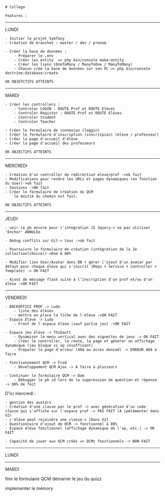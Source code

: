     # Collego
    
    Features :
_____________________________________________________________________________________________
LUNDI

    - Initier le projet Symfony
    - Création de branches : master / dev / prenom
    
    - Créer la base de données :
        - Préparer le .env
        - Créer les entity  => php bin/console make:entity
        - Créer les liens (OneToMany / ManyToOne / ManyToMany)
        - Chacun crée la base de données sur son PC => php bin/console doctrine:database:create

    OK OBJETCTIFS ATTEINTS

______________________________________________________________________________________________
MARDI

    - Créer les controllers :
        - Controler LOGIN : ROUTE Prof et ROUTE Elèves
        - Controler Register : ROUTE Prof et ROUTE Elèves
        - Controler Student
        - Controler Teacher

    - Créer le formulaire de connexion (loggin)
    - Créer le formulaire d'inscription (inscritpion) (eleve / professeur)
    - Créer la page d'accueil d'élève
    - Créer la page d'accueil des professeurs

    OK OBJECTIFS ATTEINTS

______________________________________________________________________________________________
MERCREDI

    - Création d'un controller de redirection eleve/prof ->ok fait
    - Modifications pour rendre les URLs et pages dynamiques (en fonction du User)->ok fait
    - Sessions ->OK fait
    - Créer le formulaire de création du QCM
        la moitié du chemin est fait. 

    OK OBJECTIFS ATTEINTS

______________________________________________________________________________________________
JEUDI

    - voir le pb encore pour l'integration JS Jquery-> ne pas utiliser 'Enchor' ANNULEe
    
    - Debug conflits sur Git-> tous ->ok fait

    - Poursuivre le formulaire de création (intégration de la 2e collection(choice))->Dom A 80%

    - Modifier lien User/Avatar dans DB + gérer l'ajout d'un avatar par défaut pour chaque élève qui s'inscrit (Repo + Service + Controller + Template) -> OK FAIT

    - Ajout de message flash suite à l'inscription d'un prof et/ou d'un élève ->OK FAIT
_____________________________________________________________________________________________
VENDREDI

    - BACKOFFICE PROF -> Ludo
        - liste des élèves
        - mettre en place la fiche de l'élève ->OK FAIT
    - Espace Eleve -> Ludo
        - Front de l'espace élève (sauf partie jeu) ->OK FAIT

    - Espace jeu élève -> Thibault
        - Dynamiser le menu vertical avec des vignettes de jeux -> OK FAIT
        - Créer le controller, la route, la page et générer un affichage dynamique (jeu bloqué si xp insuffisant)
        - Préparer la page d'erreur (404 ou acces denied) -> ERREUR 404 à faire
    
    - Fonctionnement QCM -> Fred
        - Développement QCM Ajax -> A faire à plusieurs

    - Continuer le formulaire QCM -> Dom
        - Débugger le pb id lors de la suppression de question et réponse -> 80% de fait

D'ici mercredi :

    - gestion des avatars 
    - Création d'une classe par le prof -> avec génération d'un code classe qui s'affiche sur l'espace prof -> PAS FAIT (A ipmlémenter dans V2)
    - L'élève peut rejoindre une classe-> (Dans V2)
    - Questionnaire d'ajout de QCM -> fonctionnel à 80%
    - Espace élève fonctionnel (affichage dynamique de l'xp, etc.) -> OK FAIT
    
    - Capacité de jouer aux QCM créés => QCMs fonctionnels -> NON FAIT
________________________________________________________________________________________________________________________________________

LUNDI

______________________________________________________________________________________________________________________________________
MARDI

finir le formulaire QCM
démarrer le jeu du quizz





implementer le mémory

